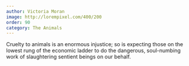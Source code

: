 ```yaml
---
author: Victoria Moran
image: http://lorempixel.com/400/200
order: 90
category: The Animals
---
```


Cruelty to animals is an enormous injustice; so is expecting those on the lowest rung of the economic ladder to do the dangerous, soul-numbing work of slaughtering sentient beings on our behalf.
